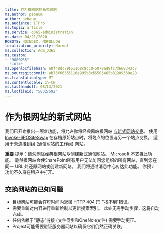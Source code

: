 ```yaml
---
title: 作为根网站的新式网站
ms.author: pebaum
author: pebaum
ms.audience: ITPro
ms.topic: article
ms.service: o365-administration
ms.date: 04/21/2020
ROBOTS: NOINDEX, NOFOLLOW
localization_priority: Normal
ms.collection: Adm_O365
ms.custom:
- "9000265"
- "1874"
ms.openlocfilehash: a0f48dc79b51168c9cc045078ad8fc7d668343c7
ms.sourcegitcommit: ab75f66355116e995b3cb5505465b31989339e28
ms.translationtype: MT
ms.contentlocale: zh-CN
ms.lasthandoff: 08/13/2021
ms.locfileid: "58327592"
---
```

# <a name="modern-site-as-root-site"></a>作为根网站的新式网站

我们已开始推出一项新功能，将允许你将经典网站根网站 [与新式网站交换](https://docs.microsoft.com/sharepoint/modern-root-site)。 使用 [Invoke-SPOSiteSwap](https://docs.microsoft.com/powershell/module/sharepoint-online/invoke-spositeswap?view=sharepoint-ps) 在存档原始站点时，将站点的位置与另一个站点交换。 适用于未连接到组 (通信网站的工作组) 网站。

**重要** 提示：请勿删除经典根网站以创建新式通信网站。 Microsoft 不支持此功能。 删除根网站会使SharePoint所有用户无法访问您组织的所有网站，直到您在同一 URL 处还原网站或创建新网站。 我们将通过消息中心传达此功能。 你预计功能不久将在租户中打开。

## <a name="known-issues-with-swapping-sites"></a>交换网站的已知问题
- 目标网站可能会在短时间内返回 HTTP 404 (") "找不到"错误。
- 需要重新对内容进行重新绘制以更新搜索索引。 此处无需手动步骤，这将自动完成。
- 任何依赖于"静态"链接 (文件同步和OneNote文件) 需要手动更正。
- Project可能需要验证服务器网站以确保它们仍然正确关联。 
